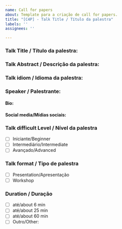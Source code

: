```yaml
---
name: Call for papers
about: Template para a criação de call for papers.
title: "[C4P] - Talk Title / Título da palestra"
labels: ''
assignees: ''

---
```


### Talk Title / Título da palestra:
### Talk Abstract / Descrição da palestra:

<!--
[EN-US]
Write in this session a brief introduction about the topic of your talk, what subjects, topics and information will be addressed/passed on to the audience and how you expect people to come out of your presentation (excited, motivated, curious, wiser, etc). 

[PT-BR]
Escreva nesta sessão uma breve introdução sobre o tema da sua palestra, quais assuntos, tópicos e informações serão abordados/passados para o público e como você espera que as pessoas saiam da sua apresentação (empolgadas, motivadas, curiosas, mais sábias, etc). 
-->
### Talk idiom / Idioma da palestra:

<!--
[EN-US] Describe here the talk's idiom
 
[PT-BR] Informe o idioma da palestra
-->
### Speaker / Palestrante:

<!-- Describe here the speaker's name / Escreva aqui o(s) palestrante(s) -->

#### Bio:
<!-- Describe here the speaker's bio / Informe a bio do palestrante -->

#### Social media/Mídias sociais:
<!-- Describe here the speaker's social media / Escreva aqui os dados de contato do palestrante -->

### Talk difficult Level / Nível da palestra

<!-- Choose the levels that "best" fit with this talk / Escolha o nível que melhor se encaixa com sua palestra. -->

- [ ] Iniciante/Beginner
- [ ] Intermediário/Intermediate
- [ ] Avançado/Advanced

### Talk format / Tipo de palestra 

<!-- Choose the talk's format. You may choose more than one / Escolha o formato da palestra (pode escolher mais de um). -->
- [ ] Presentation/Apresentação  
- [ ] Workshop

### Duration / Duração
- [ ] até/about 6 min
- [ ] até/about 25 min
- [ ] até/about 60 min
- [ ] Outro/Other:
